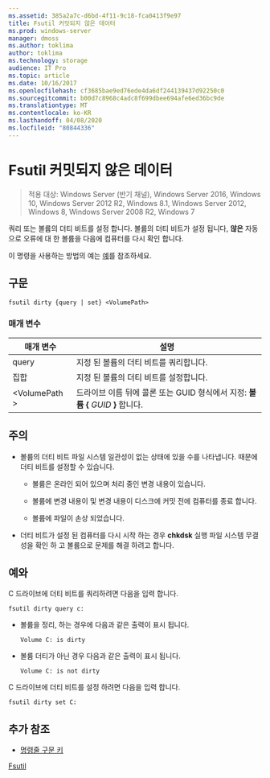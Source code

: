 ```yaml
---
ms.assetid: 385a2a7c-d6bd-4f11-9c18-fca0413f9e97
title: Fsutil 커밋되지 않은 데이터
ms.prod: windows-server
manager: dmoss
ms.author: toklima
author: toklima
ms.technology: storage
audience: IT Pro
ms.topic: article
ms.date: 10/16/2017
ms.openlocfilehash: cf3685bae9ed76ede4da6df244139437d92250c0
ms.sourcegitcommit: b00d7c8968c4adc8f699dbee694afe6ed36bc9de
ms.translationtype: MT
ms.contentlocale: ko-KR
ms.lasthandoff: 04/08/2020
ms.locfileid: "80844336"
---
```

# <a name="fsutil-dirty"></a>Fsutil 커밋되지 않은 데이터
>적용 대상: Windows Server (반기 채널), Windows Server 2016, Windows 10, Windows Server 2012 R2, Windows 8.1, Windows Server 2012, Windows 8, Windows Server 2008 R2, Windows 7

쿼리 또는 볼륨의 더티 비트를 설정 합니다. 볼륨의 더티 비트가 설정 됩니다, **않은** 자동으로 오류에 대 한 볼륨을 다음에 컴퓨터를 다시 확인 합니다.

이 명령을 사용하는 방법의 예는 [예](#BKMK_examples)를 참조하세요.

## <a name="syntax"></a>구문

```
fsutil dirty {query | set} <VolumePath>
```

### <a name="parameters"></a>매개 변수

|   매개 변수   |                                                 설명                                                  |
|---------------|--------------------------------------------------------------------------------------------------------------|
|     query     |                                  지정 된 볼륨의 더티 비트를 쿼리합니다.                                   |
|      집합      |                                    지정 된 볼륨의 더티 비트를 설정합니다.                                    |
| \<VolumePath > | 드라이브 이름 뒤에 콜론 또는 GUID 형식에서 지정: **볼륨 {** <em>GUID</em> **}** 합니다. |

## <a name="remarks"></a>주의

-   볼륨의 더티 비트 파일 시스템 일관성이 없는 상태에 있을 수를 나타냅니다. 때문에 더티 비트를 설정할 수 있습니다.

    -   볼륨은 온라인 되어 있으며 처리 중인 변경 내용이 있습니다.

    -   볼륨에 변경 내용이 및 변경 내용이 디스크에 커밋 전에 컴퓨터를 종료 합니다.

    -   볼륨에 파일이 손상 되었습니다.

-   더티 비트가 설정 된 컴퓨터를 다시 시작 하는 경우 **chkdsk** 실행 파일 시스템 무결성을 확인 하 고 볼륨으로 문제를 해결 하려고 합니다.

## <a name="examples"></a><a name="BKMK_examples"></a>예와
C 드라이브에 더티 비트를 쿼리하려면 다음을 입력 합니다.

```
fsutil dirty query c:
```

-   볼륨을 정리, 하는 경우에 다음과 같은 출력이 표시 됩니다.

    `Volume C: is dirty`

-   볼륨 더티가 아닌 경우 다음과 같은 출력이 표시 됩니다.

    `Volume C: is not dirty`

C 드라이브에 더티 비트를 설정 하려면 다음을 입력 합니다.

```
fsutil dirty set C:
```

## <a name="additional-references"></a>추가 참조
- [명령줄 구문 키](command-line-syntax-key.md)

[Fsutil](Fsutil.md)


